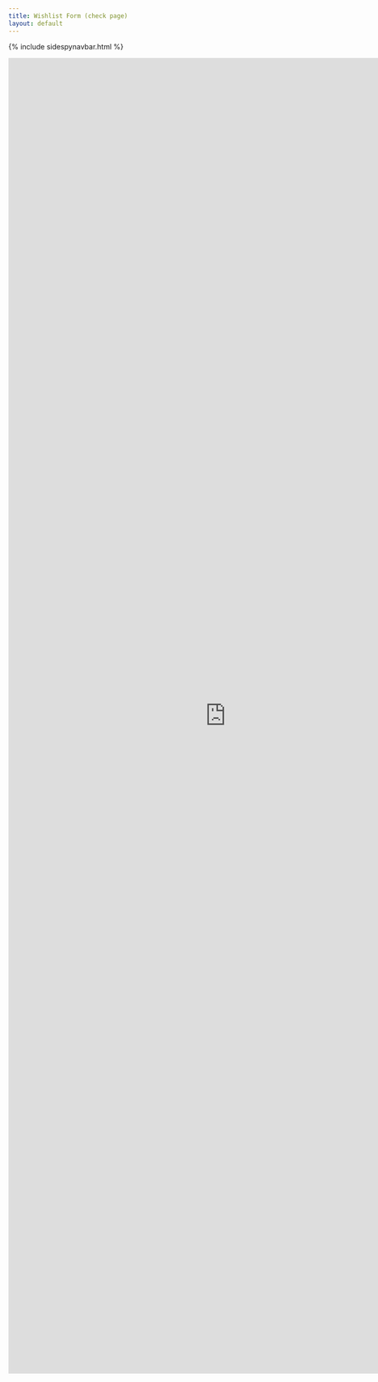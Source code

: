 ```yaml
---
title: Wishlist Form (check page)
layout: default
---
```

{% include sidespynavbar.html %}




<iframe src="https://docs.google.com/forms/d/e/1FAIpQLSe2K6TQ7anSIVFejq0YR80QE1zc7JNQK0N5lmUirOt2-cym6w/viewform?embedded=true" width="860" height="2600" frameborder="0" marginheight="0" marginwidth="0">Page Loading...</iframe>

